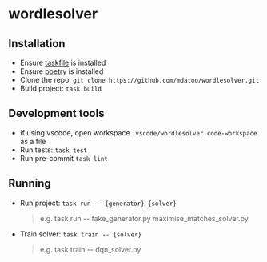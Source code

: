 # wordlesolver
## Installation
- Ensure [taskfile](https://taskfile.dev/installation/) is installed
- Ensure [poetry](https://python-poetry.org/docs/#installation) is installed
- Clone the repo: `git clone https://github.com/mdatoo/wordlesolver.git`
- Build project: `task build`

## Development tools
- If using vscode, open workspace `.vscode/wordlesolver.code-workspace` as a file
- Run tests: `task test`
- Run pre-commit `task lint`

## Running
- Run project: `task run -- {generator} {solver}`
  > e.g. task run -- fake_generator.py maximise_matches_solver.py
- Train solver: `task train -- {solver}`
  > e.g. task train -- dqn_solver.py
